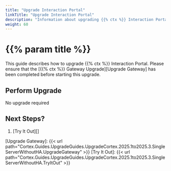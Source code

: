 ```yaml
---
title: "Upgrade Interaction Portal"
linkTitle: "Upgrade Interaction Portal"
description: "Information about upgrading {{% ctx %}} Interaction Portal."
weight: 60
---
```


# {{% param title %}}

This guide describes how to upgrade {{% ctx %}} Interaction Portal. Please ensure that the [{{% ctx %}} Gateway Upgrade][Upgrade Gateway] has been completed before starting this upgrade.

## Perform Upgrade

No upgrade required

## Next Steps?

1. [Try It Out][]

[Upgrade Gateway]: {{< url path="Cortex.Guides.UpgradeGuides.UpgradeCortex.2025.1to2025.3.SingleServerWithoutHA.UpgradeGateway" >}}
[Try It Out]: {{< url path="Cortex.Guides.UpgradeGuides.UpgradeCortex.2025.1to2025.3.SingleServerWithoutHA.TryItOut" >}}
